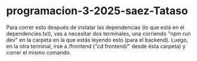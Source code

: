 # programacion-3-2025-saez-Tataso
Para correr esto después de instalar las dependencias (lo que está en el dependencies.txt), vas a necesitar dos terminales, una corriendo "npm run dev" en la carpeta en la que estás leyendo esto (para el backend). Luego, en la otra terminal, irse a /frontend ("cd frontend/" desde ésta carpeta) y correr el mismo comando.